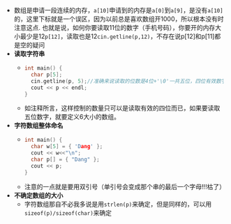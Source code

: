 - 数组是申请一段连续的内存，`a[10]`申请到的内存是`a[0]`到`a[9]`，是没有`a[10]`的，这里下标就是一个误区，因为以前总是喜欢数组开1000，所以根本没有时注意这点. 也就是说，如何你要读取11位的数字（手机号码），你要开的内存大小最少是12`p[12]`，读取也是12`cin.getline(p,12)`，不存在说p[12]和p[11]都是空的疑问
- __读取字符串__
  - ```c
    int main() {
      char p[5];
      cin.getline(p, 5);//准确来说读取的位数是4位+'\0'一共五位，四位有效数字
      cout << p << endl;
    }
    ```
  - 如注释所言，这样控制的数量只可以是读取有效的四位而已，如果要读取五位数字，就要定义6大小的数组。
- __字符数组整体命名__
  - ```c
    int main() {
      char w[5] = { 'Dang' };
      cout << w<<"\n";
      char p[] = { "Dang" };
      cout << p;
    }
    ```
  - 注意的一点就是要用双引号（单引号会变成那个串的最后一个字母!!!枯了）
- __不确定数组的大小__
  - 字符数组那自不必我多说是用`strlen(p)`来确定，但是同样的，可以用`sizeof(p)/sizeof(char)`来确定